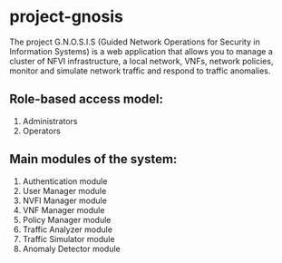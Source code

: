# project-gnosis
The project G.N.O.S.I.S (Guided Network Operations for Security in Information Systems) is a web application that allows you to manage a cluster of NFVI infrastructure, a local network, VNFs, network policies, monitor and simulate network traffic and respond to traffic anomalies.

## Role-based access model:

1. Administrators
2. Operators

## Main modules of the system:

1. Authentication module
2. User Manager module
3. NVFI Manager module
4. VNF Manager module
5. Policy Manager module
6. Traffic Analyzer module
7. Traffic Simulator module
8. Anomaly Detector module
